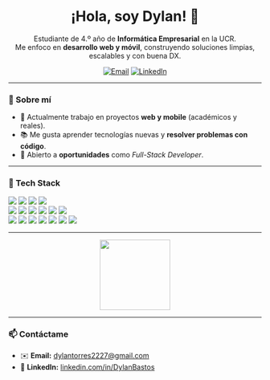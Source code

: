 
<h1 align="center">¡Hola, soy Dylan! 👋</h1>

<p align="center">
Estudiante de 4.º año de <b>Informática Empresarial</b> en la UCR. <br/>
Me enfoco en <b>desarrollo web y móvil</b>, construyendo soluciones limpias, escalables y con buena DX.
</p>

<p align="center">
  <a href="mailto:dylantorres2227@gmail.com"><img alt="Email" src="https://img.shields.io/badge/Email-dylantorres2227%40gmail.com-blue?style=flat-square"></a>
  <a href="https://linkedin.com/in/DylanBastos"><img alt="LinkedIn" src="https://img.shields.io/badge/LinkedIn-Dylan%20Bastos-0A66C2?style=flat-square&logo=linkedin&logoColor=white"></a>
</p>

---

### 🚀 Sobre mí
- 🔭 Actualmente trabajo en proyectos **web y mobile** (académicos y reales).
- 📚 Me gusta aprender tecnologías nuevas y **resolver problemas con código**.
- 💼 Abierto a **oportunidades** como *Full-Stack Developer*.

---

### 🧰 Tech Stack
<p>
  <img src="https://img.shields.io/badge/C%23-239120?style=for-the-badge&logo=csharp&logoColor=white" />
  <img src="https://img.shields.io/badge/JavaScript-F7DF1E?style=for-the-badge&logo=javascript&logoColor=black" />
  <img src="https://img.shields.io/badge/Python-3776AB?style=for-the-badge&logo=python&logoColor=white" />
  <img src="https://img.shields.io/badge/Java-007396?style=for-the-badge&logo=openjdk&logoColor=white" />
  <br/>
  <img src="https://img.shields.io/badge/Next.js-000000?style=for-the-badge&logo=nextdotjs&logoColor=white" />
  <img src="https://img.shields.io/badge/React-20232A?style=for-the-badge&logo=react&logoColor=61DAFB" />
  <img src="https://img.shields.io/badge/React%20Native-20232A?style=for-the-badge&logo=react&logoColor=61DAFB" />
  <img src="https://img.shields.io/badge/Node.js-339933?style=for-the-badge&logo=nodedotjs&logoColor=white" />
  <img src="https://img.shields.io/badge/Express-000000?style=for-the-badge&logo=express&logoColor=white" />
  <img src="https://img.shields.io/badge/ASP.NET-512BD4?style=for-the-badge&logo=dotnet&logoColor=white" />
  <br/>
  <img src="https://img.shields.io/badge/SQL%20Server-CC2927?style=for-the-badge&logo=microsoftsqlserver&logoColor=white" />
  <img src="https://img.shields.io/badge/PostgreSQL-4169E1?style=for-the-badge&logo=postgresql&logoColor=white" />
  <img src="https://img.shields.io/badge/MySQL-4479A1?style=for-the-badge&logo=mysql&logoColor=white" />
  <img src="https://img.shields.io/badge/MongoDB-4EA94B?style=for-the-badge&logo=mongodb&logoColor=white" />
  <img src="https://img.shields.io/badge/Firebase-FFCA28?style=for-the-badge&logo=firebase&logoColor=black" />
  <img src="https://img.shields.io/badge/Docker-2496ED?style=for-the-badge&logo=docker&logoColor=white" />
  <img src="https://img.shields.io/badge/Git-F05032?style=for-the-badge&logo=git&logoColor=white" />
</p>

---



<p align="center">
  <img height="140"
       src="https://github-readme-stats.vercel.app/api/top-langs/?username=Dylanbt2227&layout=compact&theme=radical&langs_count=8&hide_progress=false&cache_seconds=1800" />
</p>



---



### 📫 Contáctame
- ✉️ **Email:** <dylantorres2227@gmail.com>  
- 🔗 **LinkedIn:** [linkedin.com/in/DylanBastos](https://linkedin.com/in/DylanBastos)

<!-- Tips:
1) Activa en GitHub: Settings → Profile → “Include private contributions” para que se vean en las estadísticas.
2) Si usas modo oscuro/claro, cambia el parámetro &theme=radical por uno que te guste (tokyonight, dracula, github_dark_dimmed, etc.).
-->
